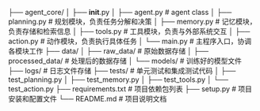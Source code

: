 ├── agent_core/
│   ├── __init__.py
│   ├── agent.py          # agent class
│   ├── planning.py          # 规划模块，负责任务分解和决策
│   ├── memory.py           # 记忆模块，负责存储和检索信息
│   ├── tools.py            # 工具模块，负责与外部系统交互
│   ├── action.py           # 动作模块，负责执行具体任务
│   └── main.py            # 主程序入口，协调各模块工作
├── data/
│   ├── raw_data/           # 原始数据存储
│   ├── processed_data/     # 处理后的数据存储
│   └── models/             # 训练好的模型文件
├── logs/                   # 日志文件存储
├── tests/                  # 单元测试和集成测试代码
│   ├── test_planning.py
│   ├── test_memory.py
│   ├── test_tools.py
│   └── test_action.py
├── requirements.txt        # 项目依赖包列表
├── setup.py                # 项目安装和配置文件
└── README.md               # 项目说明文档